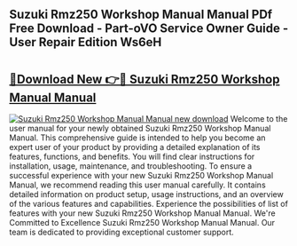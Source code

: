 ## Suzuki Rmz250 Workshop Manual Manual PDf Free Download - Part-oVO Service Owner Guide - User Repair Edition Ws6eH

# <h2><a href="http://bc76633.oget.top/?id=Suzuki+Rmz250+Workshop+Manual+Manual">🔗Download New 👉🔴 Suzuki Rmz250 Workshop Manual Manual</a></h2>

[![Suzuki Rmz250 Workshop Manual Manual new download](https://i.imgur.com/5g1atiW.png)](http://bc76633.oget.top/?id=Suzuki+Rmz250+Workshop+Manual+Manual)
Welcome to the user manual for your newly obtained Suzuki Rmz250 Workshop Manual Manual. This comprehensive guide is intended to help you become an expert user of your product by providing a detailed explanation of its features, functions, and benefits. You will find clear instructions for installation, usage, maintenance, and troubleshooting. To ensure a successful experience with your new Suzuki Rmz250 Workshop Manual Manual, we recommend reading this user manual carefully. It contains detailed information on product setup, usage instructions, and an overview of the various features and capabilities. Experience the possibilities of list of features with your new Suzuki Rmz250 Workshop Manual Manual. We're Committed to Excellence Suzuki Rmz250 Workshop Manual Manual. Our team is dedicated to providing exceptional customer support.
